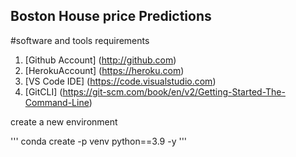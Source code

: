 ## Boston House price Predictions


#software and tools requirements

1. [Github Account] (http://github.com)
2. [HerokuAccount] (https://heroku.com)
3. [VS Code IDE] (https://code.visualstudio.com)
4. [GitCLI] (https://git-scm.com/book/en/v2/Getting-Started-The-Command-Line)

create a new environment


'''
conda create -p venv python==3.9 -y 
'''

<!-- 
git config --global user.name "HarshaDatascientist"

git config --global user.email "datasciencepune12@gmail.com" -->


<!-- To add any file 
git add requirements.txt

 -->
<!-- To add all file
git add . -->

<!-- git commit -m "message"
git status 

if first time it will ask for who the user is?
git config --global user.name -->

<!-- git push origin main -->